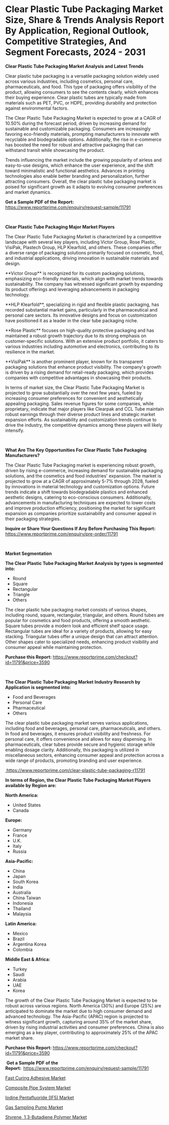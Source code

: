 <p><h1>Clear Plastic Tube Packaging Market Size, Share & Trends Analysis Report By Application, Regional Outlook, Competitive Strategies, And Segment Forecasts, 2024 - 2031</h1></p><p><strong>Clear Plastic Tube Packaging Market Analysis and Latest Trends</strong></p>
<p><p>Clear plastic tube packaging is a versatile packaging solution widely used across various industries, including cosmetics, personal care, pharmaceuticals, and food. This type of packaging offers visibility of the product, allowing consumers to see the contents clearly, which enhances their buying experience. Clear plastic tubes are typically made from materials such as PET, PVC, or HDPE, providing durability and protection against environmental factors.</p><p>The Clear Plastic Tube Packaging Market is expected to grow at a CAGR of 10.50% during the forecast period, driven by increasing demand for sustainable and customizable packaging. Consumers are increasingly favoring eco-friendly materials, prompting manufacturers to innovate with recyclable and biodegradable options. Additionally, the rise in e-commerce has boosted the need for robust and attractive packaging that can withstand transit while showcasing the product.</p><p>Trends influencing the market include the growing popularity of airless and easy-to-use designs, which enhance the user experience, and the shift toward minimalistic and functional aesthetics. Advances in printing technologies also enable better branding and personalization, further attracting consumers. Overall, the clear plastic tube packaging market is poised for significant growth as it adapts to evolving consumer preferences and market dynamics.</p></p>
<p><strong>Get a Sample PDF of the Report:&nbsp;</strong> <a href="https://www.reportprime.com/enquiry/request-sample/11791">https://www.reportprime.com/enquiry/request-sample/11791</a></p>
<p>&nbsp;</p>
<p><strong>Clear Plastic Tube Packaging Major Market Players</strong></p>
<p><p>The Clear Plastic Tube Packaging Market is characterized by a competitive landscape with several key players, including Victor Group, Rose Plastic, VisiPak, Plastech Group, HLP Klearfold, and others. These companies offer a diverse range of packaging solutions primarily focused on cosmetic, food, and industrial applications, driving innovation in sustainable materials and design.</p><p>**Victor Group** is recognized for its custom packaging solutions, emphasizing eco-friendly materials, which align with market trends towards sustainability. The company has witnessed significant growth by expanding its product offerings and leveraging advancements in packaging technology.</p><p>**HLP Klearfold**, specializing in rigid and flexible plastic packaging, has recorded substantial market gains, particularly in the pharmaceutical and personal care sectors. Its innovative designs and focus on customization have positioned it as a leader in the clear tube packaging niche.</p><p>**Rose Plastic** focuses on high-quality protective packaging and has maintained a robust growth trajectory due to its strong emphasis on customer-specific solutions. With an extensive product portfolio, it caters to various industries including automotive and electronics, contributing to its resilience in the market.</p><p>**VisiPak** is another prominent player, known for its transparent packaging solutions that enhance product visibility. The company's growth is driven by a rising demand for retail-ready packaging, which provides companies with competitive advantages in showcasing their products.</p><p>In terms of market size, the Clear Plastic Tube Packaging Market is projected to grow substantially over the next few years, fueled by increasing consumer preferences for convenient and aesthetically appealing packaging. Sales revenue figures for some companies, while proprietary, indicate that major players like Clearpak and CCL Tube maintain robust earnings through their diverse product lines and strategic market expansion efforts. As sustainability and customization trends continue to drive the industry, the competitive dynamics among these players will likely intensify.</p></p>
<p>&nbsp;</p>
<p><strong>What Are The Key Opportunities For Clear Plastic Tube Packaging Manufacturers?</strong></p>
<p><p>The Clear Plastic Tube Packaging market is experiencing robust growth, driven by rising e-commerce, increasing demand for sustainable packaging solutions, and the cosmetics and food industries' expansion. The market is projected to grow at a CAGR of approximately 5-7% through 2028, fueled by innovations in material technology and customization options. Future trends indicate a shift towards biodegradable plastics and enhanced aesthetic designs, catering to eco-conscious consumers. Additionally, advancements in manufacturing techniques are expected to lower costs and improve production efficiency, positioning the market for significant expansion as companies prioritize sustainability and consumer appeal in their packaging strategies.</p></p>
<p><strong>Inquire or Share Your Questions If Any Before Purchasing This Report:</strong> <a href="https://www.reportprime.com/enquiry/pre-order/11791">https://www.reportprime.com/enquiry/pre-order/11791</a></p>
<p>&nbsp;</p>
<p><strong>Market Segmentation</strong></p>
<p><strong>The Clear Plastic Tube Packaging Market Analysis by types is segmented into:</strong></p>
<p><ul><li>Round</li><li>Square</li><li>Rectangular</li><li>Triangle</li><li>Others</li></ul></p>
<p><p>The clear plastic tube packaging market consists of various shapes, including round, square, rectangular, triangular, and others. Round tubes are popular for cosmetics and food products, offering a smooth aesthetic. Square tubes provide a modern look and efficient shelf space usage. Rectangular tubes are ideal for a variety of products, allowing for easy stacking. Triangular tubes offer a unique design that can attract attention. Other shapes cater to specialized needs, enhancing product visibility and consumer appeal while maintaining protection.</p></p>
<p><strong>Purchase this Report:&nbsp;</strong><a href="https://www.reportprime.com/checkout?id=11791&price=3590">https://www.reportprime.com/checkout?id=11791&price=3590</a></p>
<p>&nbsp;</p>
<p><strong>The Clear Plastic Tube Packaging Market Industry Research by Application is segmented into:</strong></p>
<p><ul><li>Food and Beverages</li><li>Personal Care</li><li>Pharmaceutical</li><li>Others</li></ul></p>
<p><p>The clear plastic tube packaging market serves various applications, including food and beverages, personal care, pharmaceuticals, and others. In food and beverages, it ensures product visibility and freshness. For personal care, it offers convenience and allows for easy dispensing. In pharmaceuticals, clear tubes provide secure and hygienic storage while enabling dosage clarity. Additionally, this packaging is utilized in miscellaneous sectors, enhancing consumer appeal and protection across a wide range of products, promoting branding and user experience.</p></p>
<p><a href="https://www.reportprime.com/clear-plastic-tube-packaging-r11791">&nbsp;https://www.reportprime.com/clear-plastic-tube-packaging-r11791</a></p>
<p><strong>In terms of Region, the Clear Plastic Tube Packaging Market Players available by Region are:</strong></p>
<p>
    <p> <strong> North America: </strong>
        <ul>
            <li>United States</li>
            <li>Canada</li>
        </ul>
        </p> 
    <p> <strong> Europe: </strong>
        <ul>
            <li>Germany</li>
            <li>France</li>
            <li>U.K.</li>
            <li>Italy</li>
            <li>Russia</li>
        </ul>
        </p> 
    <p> <strong> Asia-Pacific: </strong>
        <ul>
            <li>China</li>
            <li>Japan</li>
            <li>South Korea</li>
            <li>India</li>
            <li>Australia</li>
            <li>China Taiwan</li>
            <li>Indonesia</li>
            <li>Thailand</li>
            <li>Malaysia</li>
        </ul>
        </p> 
    <p> <strong> Latin America: </strong>
        <ul>
            <li>Mexico</li>
            <li>Brazil</li>
            <li>Argentina Korea</li>
            <li>Colombia</li>
        </ul>
        </p> 
    <p> <strong> Middle East & Africa: </strong>
        <ul>
            <li>Turkey</li>
            <li>Saudi</li>
            <li>Arabia</li>
            <li>UAE</li>
            <li>Korea</li>
        </ul>
    </p>
    </p>
<p><p>The growth of the Clear Plastic Tube Packaging Market is expected to be robust across various regions. North America (30%) and Europe (25%) are anticipated to dominate the market due to high consumer demand and advanced technology. The Asia-Pacific (APAC) region is projected to witness significant growth, capturing around 35% of the market share, driven by rising industrial activities and consumer preferences. China is also emerging as a key player, contributing to approximately 25% of the APAC market share.</p></p>
<p><strong>Purchase this Report: </strong><a href="https://www.reportprime.com/checkout?id=11791&price=3590">https://www.reportprime.com/checkout?id=11791&price=3590</a></p>
<p>&nbsp;<strong>Get a Sample PDF of the Report:&nbsp;&nbsp;</strong><a href="https://www.reportprime.com/enquiry/request-sample/11791">https://www.reportprime.com/enquiry/request-sample/11791</a></p>
<p><strong></strong></p>
<p><p><a href="https://github.com/nicoletavirag/Market-Research-Report-List-5/blob/main/fast-curing-adhesive-market.md">Fast Curing Adhesive Market</a></p><p><a href="https://github.com/mauripalmi/Market-Research-Report-List-5/blob/main/composite-pipe-system-market.md">Composite Pipe System Market</a></p><p><a href="https://issuu.com/reportprime-2/docs/iodine-pentafluoride-if5-market-siz_16852f2af34707">Iodine Pentafluoride (IF5) Market</a></p><p><a href="https://medium.com/@enosstark/global-gas-sampling-pump-market-by-product-type-by-application-by-region-and-companies-industry-efd632612021">Gas Sampling Pump Market</a></p><p><a href="https://issuu.com/reportprime-2/docs/styrene-13-butadiene-polymer-market_8f9231ed9ab034">Styrene, 1,3-Butadiene Polymer Market</a></p></p>